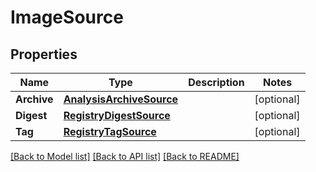 # ImageSource

## Properties

Name | Type | Description | Notes
------------ | ------------- | ------------- | -------------
**Archive** | [**AnalysisArchiveSource**](AnalysisArchiveSource.md) |  | [optional] 
**Digest** | [**RegistryDigestSource**](RegistryDigestSource.md) |  | [optional] 
**Tag** | [**RegistryTagSource**](RegistryTagSource.md) |  | [optional] 

[[Back to Model list]](../README.md#documentation-for-models) [[Back to API list]](../README.md#documentation-for-api-endpoints) [[Back to README]](../README.md)


